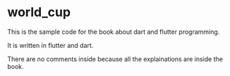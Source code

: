 # world_cup

This is the sample code for the book about dart and flutter programming.

It is written in flutter and dart.

There are no comments inside because all the explainations are inside the book.


